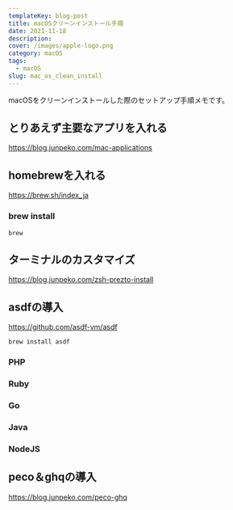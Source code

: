 ```yaml
---
templateKey: blog-post
title: macOSクリーンインストール手順
date: 2021-11-18
description: 
cover: /images/apple-logo.png
category: macOS
tags:
  - macOS
slug: mac_os_clean_install
---
```

  
macOSをクリーンインストールした際のセットアップ手順メモです。

## とりあえず主要なアプリを入れる

<https://blog.junpeko.com/mac-applications>

## homebrewを入れる

<https://brew.sh/index_ja>

### brew install

```shell
brew
```

## ターミナルのカスタマイズ

<https://blog.junpeko.com/zsh-prezto-install>

## asdfの導入

<https://github.com/asdf-vm/asdf>

```shell
brew install asdf
```

### PHP

### Ruby

### Go

### Java

### NodeJS

## peco＆ghqの導入

<https://blog.junpeko.com/peco-ghq>

